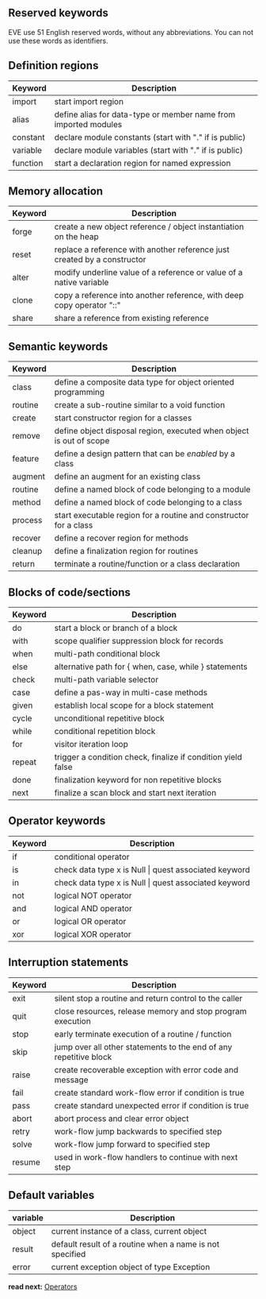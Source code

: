 ## Reserved keywords

EVE use 51 English reserved words, without any abbreviations. You can not use these words as identifiers.


## Definition regions

| Keyword  | Description
|----------|-----------------------------------------------------------------------
| import   | start import region
| alias    | define alias for data-type or member name from imported modules
| constant | declare module constants (start with "." if is public)
| variable | declare module variables (start with "." if is public)
| function | start a declaration region for named expression

## Memory allocation

| Keyword  | Description
|----------|-----------------------------------------------------------------------
| forge    | create a new object reference / object instantiation on the heap
| reset    | replace a reference with another reference just created by a constructor
| alter    | modify underline value of a reference or value of a native variable
| clone    | copy a reference into another reference, with deep copy operator "::"
| share    | share  a reference from existing reference

## Semantic keywords

| Keyword  | Description
|----------|-----------------------------------------------------------------------
| class    | define a composite data type for object oriented programming
| routine  | create a sub-routine similar to a void function
| create   | start constructor region for a classes
| remove   | define object disposal region, executed when object is out of scope
| feature  | define a design pattern that can be _enabled_ by a class
| augment  | define an augment for an existing class
| routine  | define a named block of code belonging to a module
| method   | define a named block of code belonging to a class
| process  | start executable region for a routine and constructor for a class
| recover  | define a recover region for methods
| cleanup  | define a finalization region for routines
| return   | terminate a routine/function or a class declaration

## Blocks of code/sections

| Keyword  | Description
|----------|---------------------------------------------------------------------
| do       | start a block or branch of a block
| with     | scope qualifier suppression block for records
| when     | multi-path conditional block
| else     | alternative path for { when, case, while } statements 
| check    | multi-path variable selector
| case     | define a pas-way in multi-case methods
| given    | establish local scope for a block statement 
| cycle    | unconditional repetitive block
| while    | conditional repetition block
| for      | visitor iteration loop 
| repeat   | trigger a condition check, finalize if condition yield false
| done     | finalization keyword for non repetitive blocks 
| next     | finalize a scan block and start next iteration

## Operator keywords

| Keyword  | Description
|----------|-----------------------------------------------------------------
| if       | conditional operator
| is       | check data type x is Null \| quest associated keyword
| in       | check data type x is Null \| quest associated keyword
| not      | logical NOT operator
| and      | logical AND operator
| or       | logical OR  operator
| xor      | logical XOR operator


## Interruption statements

| Keyword  | Description
|----------|-------------------------------------------------------------------
| exit     | silent stop a routine and return control to the caller
| quit     | close resources, release memory and stop program execution
| stop     | early terminate execution of a routine / function
| skip     | jump over all other statements to the end of any repetitive block
| raise    | create recoverable exception with error code and message
| fail     | create standard work-flow error if condition is true
| pass     | create standard unexpected error if condition is true
| abort    | abort process and clear error object
| retry    | work-flow jump backwards to specified step
| solve    | work-flow jump forward to specified step
| resume   | used in work-flow handlers to continue with next step


## Default variables

| variable  | Description
|-----------|------------------------------------------------------------------
| object    | current instance of a class, current object
| result    | default result of a routine when a name is not specified
| error     | current exception object of type Exception

**read next:** [Operators](operators.md)